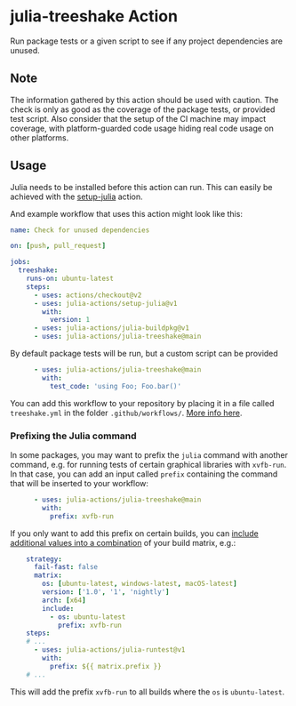 # julia-treeshake Action

Run package tests or a given script to see if any project dependencies are unused.

## Note

The information gathered by this action should be used with caution. The check is only as good as
the coverage of the package tests, or provided test script. Also consider that the setup of the CI
machine may impact coverage, with platform-guarded code usage hiding real code usage on other platforms.

## Usage

Julia needs to be installed before this action can run. This can easily be achieved with the [setup-julia](https://github.com/marketplace/actions/setup-julia-environment) action.

And example workflow that uses this action might look like this:

```yaml
name: Check for unused dependencies

on: [push, pull_request]

jobs:
  treeshake:
    runs-on: ubuntu-latest
    steps:
      - uses: actions/checkout@v2
      - uses: julia-actions/setup-julia@v1
        with:
          version: 1
      - uses: julia-actions/julia-buildpkg@v1
      - uses: julia-actions/julia-treeshake@main
```

By default package tests will be run, but a custom script can be provided

```yaml
      - uses: julia-actions/julia-treeshake@main
        with:
          test_code: 'using Foo; Foo.bar()'
```

You can add this workflow to your repository by placing it in a file called `treeshake.yml` in the folder `.github/workflows/`. [More info here](https://docs.github.com/en/actions/reference/workflow-syntax-for-github-actions).

### Prefixing the Julia command

In some packages, you may want to prefix the `julia` command with another command, e.g. for running tests of certain graphical libraries with `xvfb-run`.
In that case, you can add an input called `prefix` containing the command that will be inserted to your workflow:

```yaml
      - uses: julia-actions/julia-treeshake@main
        with:
          prefix: xvfb-run
```

If you only want to add this prefix on certain builds, you can [include additional values into a combination](https://docs.github.com/en/free-pro-team@latest/actions/reference/workflow-syntax-for-github-actions#example-including-additional-values-into-combinations) of your build matrix, e.g.:

```yaml
    strategy:
      fail-fast: false
      matrix:
        os: [ubuntu-latest, windows-latest, macOS-latest]
        version: ['1.0', '1', 'nightly']
        arch: [x64]
        include:
          - os: ubuntu-latest
            prefix: xvfb-run
    steps:
    # ...
      - uses: julia-actions/julia-runtest@v1
        with:
          prefix: ${{ matrix.prefix }}
    # ...
```

This will add the prefix `xvfb-run` to all builds where the `os` is `ubuntu-latest`.
